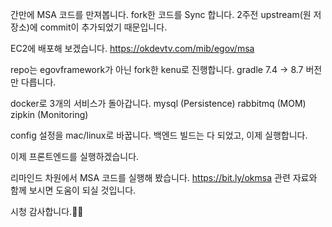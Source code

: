 간만에 MSA 코드를 만져봅니다.
fork한 코드를 Sync 합니다. 
2주전 upstream(원 저장소)에 commit이 추가되었기 때문입니다.

EC2에 배포해 보겠습니다.
https://okdevtv.com/mib/egov/msa

repo는 egovframework가 아닌 fork한 kenu로 진행합니다. gradle 7.4 -> 8.7 버전만 다릅니다.

docker로 3개의 서비스가 돌아갑니다.
mysql (Persistence)
rabbitmq (MOM)
zipkin (Monitoring)

config 설정을 mac/linux로 바꿉니다.
백엔드 빌드는 다 되었고, 이제 실행합니다.

이제 프론트엔드를 실행하겠습니다.

리마인드 차원에서 MSA 코드를 실행해 봤습니다.
https://bit.ly/okmsa 관련 자료와 함께 보시면 도움이 되실 것입니다.

시청 감사합니다.🙇‍♂️
